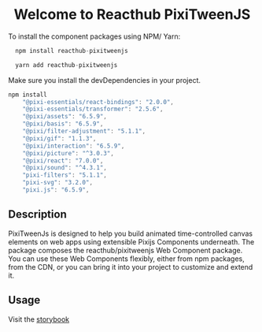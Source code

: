 <h1 align="center">
  Welcome to Reacthub PixiTweenJS
</h1>

To install the component packages using NPM/ Yarn:

```js
  npm install reacthub-pixitweenjs
```

```js
  yarn add reacthub-pixitweenjs
```

Make sure you install the devDependencies in your project.

```js
npm install
    "@pixi-essentials/react-bindings": "2.0.0",
    "@pixi-essentials/transformer": "2.5.6",
    "@pixi/assets": "6.5.9",
    "@pixi/basis": "6.5.9",
    "@pixi/filter-adjustment": "5.1.1",
    "@pixi/gif": "1.1.3",
    "@pixi/interaction": "6.5.9",
    "@pixi/picture": "^3.0.3",
    "@pixi/react": "7.0.0",
    "@pixi/sound": "^4.3.1",
    "pixi-filters": "5.1.1",
    "pixi-svg": "3.2.0",
    "pixi.js": "6.5.9",
```

## Description

PixiTweenJs is designed to help you build animated time-controlled canvas elements on web apps using extensible Pixijs Components underneath. The package composes the reacthub/pixitweenjs Web Component package. You can use these Web Components flexibly, either from npm packages, from the CDN, or you can bring it into your project to customize and extend it.

## Usage

Visit the [storybook](https://64b9d71094fa7aed0c7291cf-sinysbbbmx.chromatic.com/?path=/docs/components-imagesprite--docs)
